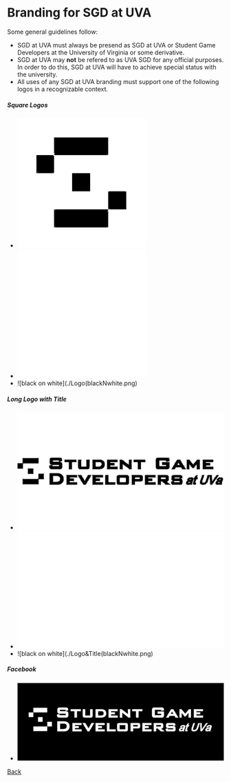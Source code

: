# Branding for SGD at UVA

Some general guidelines follow:
* SGD at UVA must always be presend as SGD at UVA or Student Game Developers at the University of Virginia or some derivative.
* SGD at UVA may **not** be refered to as UVA SGD for any official purposes. In order to do this, SGD at UVA will have to achieve special status with the university.
* All uses of any SGD at UVA branding must support one of the following logos in a recognizable context.


##### Square Logos
* ![black on alpha](./Logo(black).png)
* ![white on alpha](./Logo(white).png)
* ![black on white](./Logo(blackNwhite.png)

##### Long Logo with Title
* ![black on alpha](./Logo&Title(black).png)
* ![white on alpha](./Logo&Title(white).png)
* ![black on white](./Logo&Title(blackNwhite.png)

##### Facebook
* ![event banner pic](FBEventBanner(black).png)

[Back](./index.md)
